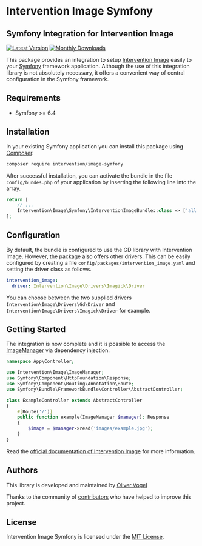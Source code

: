 # Intervention Image Symfony
## Symfony Integration for Intervention Image

[![Latest Version](https://img.shields.io/packagist/v/intervention/image-symfony.svg)](https://packagist.org/packages/intervention/image-symfony)
[![Monthly Downloads](https://img.shields.io/packagist/dm/intervention/image-symfony.svg)](https://packagist.org/packages/intervention/image-symfony/stats)

This package provides an integration to setup [Intervention
Image](https://image.intervention.io) easily to your [Symfony](https://symfony.com) framework
application. Although the use of this integration library is not absolutely
necessary, it offers a convenient way of central configuration in the Symfony
framework.

## Requirements

- Symfony >= 6.4

## Installation

In your existing Symfony application you can install this package using [Composer](https://getcomposer.org).

```bash
composer require intervention/image-symfony
```

After successful installation, you can activate the bundle in the file
`config/bundes.php` of your application by inserting the following line into
the array.

```php
return [
    // ...
    Intervention\Image\Symfony\InterventionImageBundle::class => ['all' => true],
];
```

## Configuration

By default, the bundle is configured to use the GD library with Intervention
Image. However, the package also offers other drivers. This can be easily
configured by creating a file `config/packages/intervention_image.yaml` and
setting the driver class as follows. 

```yaml
intervention_image:
  driver: Intervention\Image\Drivers\Imagick\Driver
```

You can choose between the two supplied drivers `Intervention\Image\Drivers\Gd\Driver` and
`Intervention\Image\Drivers\Imagick\Driver` for example.

## Getting Started

The integration is now complete and it is possible to access the [ImageManager](https://image.intervention.io/v3/basics/instantiation)
via dependency injection.

```php
namespace App\Controller;

use Intervention\Image\ImageManager;
use Symfony\Component\HttpFoundation\Response;
use Symfony\Component\Routing\Annotation\Route;
use Symfony\Bundle\FrameworkBundle\Controller\AbstractController;

class ExampleController extends AbstractController
{
    #[Route('/')]
    public function example(ImageManager $manager): Response
    {
        $image = $manager->read('images/example.jpg');
    }
}
```

Read the [official documentation of Intervention Image](https://image.intervention.io) for more information.

## Authors

This library is developed and maintained by [Oliver Vogel](https://intervention.io)

Thanks to the community of [contributors](https://github.com/Intervention/image-symfony/graphs/contributors) who have helped to improve this project.

## License

Intervention Image Symfony is licensed under the [MIT License](LICENSE).
